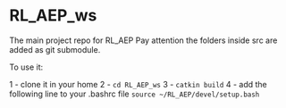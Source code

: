 # RL_AEP_ws
The main project repo for RL_AEP
Pay attention the folders inside src are added as git submodule.

To use it: 

1 - clone it in your home 
2 - ```cd RL_AEP_ws```
3 - ```catkin build```
4 - add the following line to your .bashrc file 
```source ~/RL_AEP/devel/setup.bash```